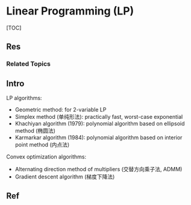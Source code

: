 # Linear Programming (LP)

[TOC]



## Res
### Related Topics



## Intro
LP algorithms:
- Geometric method: for 2-variable LP
- Simplex method (单纯形法): practically fast, worst-case exponential
- Khachiyan algorithm (1979): polynomial algorithm based on ellipsoid method (椭圆法)
- Karmarkar algorithm (1984): polynomial algorithm based on interior point method (内点法)

Convex optimization algorithms: 
- Alternating direction method of multipliers (交替方向乘子法, ADMM)
- Gradient descent algorithm (梯度下降法)



## Ref
[Linear Programming（线性规划-运筹学基础) ]:https://www.bilibili.com/video/BV1Ts41157B8/?share_source=copy_web&vd_source=7740584ebdab35221363fc24d1582d9d
